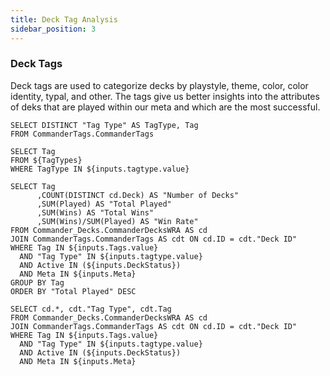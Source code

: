 ```yaml
---
title: Deck Tag Analysis
sidebar_position: 3
---
```


### Deck Tags

Deck tags are used to categorize decks by playstyle, theme, color, color identity, typal, and other. The tags give us better insights into the attributes of deks that are played within our meta and which are the most successful.

```TagTypes
SELECT DISTINCT "Tag Type" AS TagType, Tag
FROM CommanderTags.CommanderTags
```

```Tags
SELECT Tag
FROM ${TagTypes} 
WHERE TagType IN ${inputs.tagtype.value}
```

```TagStats
SELECT Tag
      ,COUNT(DISTINCT cd.Deck) AS "Number of Decks"
      ,SUM(Played) AS "Total Played"
      ,SUM(Wins) AS "Total Wins"
      ,SUM(Wins)/SUM(Played) AS "Win Rate"
FROM Commander_Decks.CommanderDecksWRA AS cd
JOIN CommanderTags.CommanderTags AS cdt ON cd.ID = cdt."Deck ID"
WHERE Tag IN ${inputs.Tags.value}
  AND "Tag Type" IN ${inputs.tagtype.value}
  AND Active IN (${inputs.DeckStatus})
  AND Meta IN ${inputs.Meta}
GROUP BY Tag
ORDER BY "Total Played" DESC
```

```DeckWithTags
SELECT cd.*, cdt."Tag Type", cdt.Tag
FROM Commander_Decks.CommanderDecksWRA AS cd
JOIN CommanderTags.CommanderTags AS cdt ON cd.ID = cdt."Deck ID"
WHERE Tag IN ${inputs.Tags.value}
  AND "Tag Type" IN ${inputs.tagtype.value}
  AND Active IN (${inputs.DeckStatus})
  AND Meta IN ${inputs.Meta}
```
<ButtonGroup name=Meta>
    <ButtonGroupItem valueLabel="All" value="('BMT', 'SevensOnly')" default/>
    <ButtonGroupItem valueLabel="Bigly Magic Time" value="('BMT')"/>
    <ButtonGroupItem valueLabel="7's Only" value="('SevensOnly')"/>
</ButtonGroup>
<ButtonGroup name=DeckStatus>
    <ButtonGroupItem valueLabel="All" value="0,1" default/>
    <ButtonGroupItem valueLabel="Active" value="1" />
    <ButtonGroupItem valueLabel="Inactive" value="0"/>
</ButtonGroup>
<Dropdown data={TagTypes} 
    name=tagtype
    value=TagType
    multiple=true
    selectAllByDefault=true
/>
<Dropdown data={Tags} 
    name=Tags 
    value=Tag
    multiple=true
    selectAllByDefault=true
/>

<DataTable data={TagStats} search=true>
    <Column id=Tag/>
    <Column id="Number of Decks" contentType=bar/>
    <Column id="Total Played" contentType=bar/>
    <Column id="Total Wins" contentType=bar/>
    <Column id="Win Rate" fmt = "##.0%" contentType=colorscale colorScale={['#ce5050','white','#6db678']} align=center/>
</DataTable>

<DataTable data={DeckWithTags} search=true>
    <Column id=Deck/>
    <Column id=Owner/>
    <Column id="Tag Type"/>
    <Column id=Tag/>
    <Column id=Played/>
    <Column id=Wins/>
    <Column id="Win Rate" fmt = "##.0%"/>
    <Column id=Elo/>
    <Column id=WRA/>
    <Column id=STR/>
    <Column id="Bayes STR"/>
    <Column id="Norm Bayes STR"/>
    <Column id=Active/>
</DataTable>